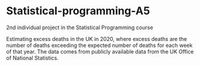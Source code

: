 # Statistical-programming-A5
2nd individual project in the Statistical Programming course

Estimating excess deaths in the UK in 2020, where excess deaths are the number of deaths exceeding the expected number of deaths for each week of that year. The data comes from publicly available data from the UK Office of National Statistics.

